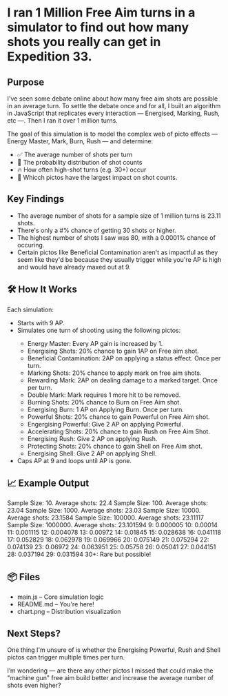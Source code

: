 <h1>I ran 1 Million Free Aim turns in a simulator to find out how many shots you really can get in Expedition 33.</h1>

<h2>Purpose</h2>
I've seen some debate online about how many free aim shots are possible in an average turn. To settle the debate once and for all, I built an algorithm in JavaScript that replicates every interaction — Energised, Marking, Rush, etc —. Then I ran it over 1 million turns. 

The goal of this simulation is to model the complex web of picto effects — Energy Master, Mark, Burn, Rush — and determine:

<ul>
<li>✅ The average number of shots per turn </li>
<li>🔢 The probability distribution of shot counts</li>
<li>🔥 How often high-shot turns (e.g. 30+) occur</li>
<li>🧪 Whicch pictos have the largest impact on shot counts.</li>
</ul>

<h2>Key Findings</h2>
<ul>
  <li>The average number of shots for a sample size of 1 million turns is 23.11 shots.</li>
  <li>There's only a #% chance of getting 30 shots or higher.</li>
  <li>The highest number of shots I saw was 80, with a 0.0001% chance of occuring.</li>
  <li>Certain pictos like Beneficial Contamination aren't as impactful as they seem like they'd be because they usually trigger while you're AP is high and would have already maxed out at 9.</li>
</ul>

<h2>🛠️ How It Works</h2>

Each simulation:
<ul>
<li>Starts with 9 AP.</li>
<li>Simulates one turn of shooting using the following pictos:</li>
  <ul>
    <li>Energy Master: Every AP gain is increased by 1.</li>
    <li>Energising Shots: 20% chance to gain 1AP on Free aim shot.</li>
    <li>Beneficial Contamination: 2AP on applying a status effect. Once per turn.</li>
    <li>Marking Shots: 20% chance to apply mark on free aim shots.</li>
    <li>Rewarding Mark: 2AP on dealing damage to a marked target. Once per turn.</li>
    <li>Double Mark: Mark requires 1 more hit to be removed.</li>
    <li>Burning Shots: 20% chance to Burn on Free Aim shot.</li>
    <li>Energising Burn: 1 AP on Applying Burn. Once per turn.</li>
    <li>Powerful Shots: 20% chance to gain Powerful on Free Aim shot.</li>
    <li>Engergising Powerful: Give 2 AP on applying Powerful.</li>
    <li>Accelerating Shots: 20% chance to gain Rush on Free Aim Shot.</li>
    <li>Energising Rush: Give 2 AP on applying Rush.</li>
    <li>Protecting Shots: 20% chance to gain Shell on Free Aim shot.</li>
    <li>Energising Shell: Give 2 AP on applying Shell.</li>
  </ul>  
<li>Caps AP at 9 and loops until AP is gone.
  
</ul>

<h2>📈 Example Output</h2>

Sample Size: 10. Average shots: 22.4
Sample Size: 100. Average shots: 23.04
Sample Size: 1000. Average shots: 23.03
Sample Size: 10000. Average shots: 23.1584
Sample Size: 100000. Average shots: 23.11117
Sample Size: 1000000. Average shots: 23.101594
9: 0.000005
10: 0.00014
11: 0.001115
12: 0.004078
13: 0.00972
14: 0.01845
15: 0.028638
16: 0.041118
17: 0.052829
18: 0.062978
19: 0.069966
20: 0.075149
21: 0.075294
22: 0.074139
23: 0.06972
24: 0.063951
25: 0.05758
26: 0.05041
27: 0.044151
28: 0.037194
29: 0.031594
30+: Rare but possible!

<h2>📦 Files</h2>
<ul>
  <li>main.js – Core simulation logic</li>
  <li>README.md – You're here!</li>
  <li>chart.png – Distribution visualization</li>
</ul>



<h2>Next Steps?</h2>




One thing I'm unsure of is whether the Energising Powerful, Rush and Shell pictos can trigger multiple times per turn.

I’m wondering — are there any other pictos I missed that could make the "machine gun" free aim build better and increase the average number of shots even higher?

